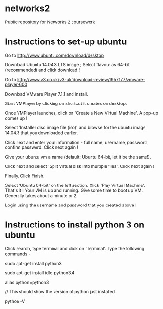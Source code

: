 # networks2
Public repository for Networks 2 coursework

# Instructions to set-up ubuntu
Go to http://www.ubuntu.com/download/desktop 

Download Ubuntu 14.04.3 LTS image ; Select flavour as 64-bit (recommended) and click download !

Go to http://www.v3.co.uk/v3-uk/download-review/1957177/vmware-player-600

Download VMware Player 7.1.1 and install.

Start VMPlayer by clicking on shortcut it creates on desktop.

Once VMPlayer launches, click on 'Create a New Virtual Machine'. A pop-up comes up !

Select 'Installer disc image file (iso)' and browse for the ubuntu image 14.04.3 that you downloaded earlier.

Click next and enter your information - full name, username, password, confirm password. Click next again !

Give your ubuntu vm a name (default: Ubuntu 64-bit, let it be the same!).

Click next and select 'Split virtual disk into multiple files'. Click next again !

Finally, Click Finish.

Select 'Ubuntu 64-bit' on the left section. Click 'Play Virtual Machine'. That's it ! Your VM is up and running. Give some time to boot up VM. Generally takes about a minute or 2.

Login using the username and password that you created above !

# Instructions to install python 3 on ubuntu 
Click search, type terminal and click on 'Terminal'. Type the following commands -

sudo apt-get install python3 

sudo apt-get install idle-python3.4

alias python=python3 

// This should show the version of python just installed

python -V 


